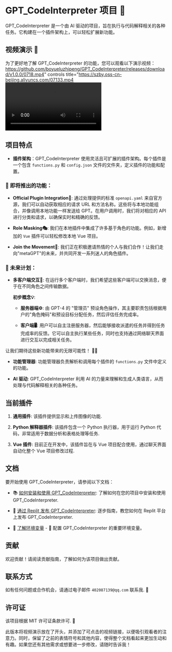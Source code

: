 # GPT_CodeInterpreter 项目 🤖

GPT_CodeInterpreter 是一个由 AI 驱动的项目，旨在执行与代码解释相关的各种任务。它构建在一个插件架构上，可以轻松扩展新功能。

## 视频演示 🎥

为了更好地了解 GPT_CodeInterpreter 的功能，您可以观看以下演示视频：
https://github.com/boyueluzhipeng/GPT_CodeInterpreter/releases/download/v1.0.0/0718.mp4" controls title="https://szby.oss-cn-beijing.aliyuncs.com/07133.mp4
<video src="https://github.com/boyueluzhipeng/GPT_CodeInterpreter/releases/download/v1.0.0/07134.mp4" controls title="https://szby.oss-cn-beijing.aliyuncs.com/0718.mp4"></video>

## 项目特点

- **插件架构**：GPT_CodeInterpreter 使用灵活且可扩展的插件架构。每个插件是一个包含 `functions.py` 和 `config.json` 文件的文件夹，定义插件的功能和配置。

### 🌟 即将推出的功能：

- **Official Plugin Integration🔌**: 通过处理提供的标准 `openapi.yaml` 来自官方源，我们可以自动获取相应的请求 URL 和方法名称。这些将与本地功能组合，并像调用本地功能一样发送给 GPT。在用户调用时，我们将对相应的 API 进行分类和请求，以确保实时和精确的反馈。

- **Role Masking🎭**: 我们在本地插件中集成了许多基于角色的功能。例如，新增加的 `Vue` 插件可以轻松修改本地 Vue 项目。

- **Join the Movement🤝**: 我们正在积极邀请热情的个人与我们合作！让我们走向"metaGPT"的未来，并共同开发一系列迷人的角色插件。

### 🌈 未来计划：

- **多客户端交互🔗**: 在运行多个客户端时，我们希望这些客户端可以交换消息，便于在不同角色之间传输数据。

  **初步概念💡**:

  - **服务器端⚙️**: 由 GPT-4 的 "管理员" 预设角色操作，其主要职责包括根据用户的"角色掩码"和预设目标分配任务，然后评估任务完成率。
  
  - **客户端🖥️**: 用户可以自主注册服务器，然后能够接收派遣的任务并得到任务完成率的反馈。它可以自主执行某些任务，同时也支持通过网络聊天界面进行交互以完成相关任务。

让我们期待这些新功能带来的无限可能性！ 🚀🎉

- **功能管理器**: 功能管理器负责解析和调用每个插件的 `functions.py` 文件中定义的功能。

- **AI 驱动**: GPT_CodeInterpreter 利用 AI 的力量来理解和生成人类语言，从而处理与代码解释相关的各种任务。

## 当前插件

1. **通用插件**: 该插件提供显示和上传图像的功能.

2. **Python 解释器插件**: 该插件包含一个 Python 执行器，用于运行 Python 代码，非常适用于数据分析和表格处理等任务.

3. **Vue 插件**: 目前正在开发中，该插件旨在与 Vue 项目配合使用，通过聊天界面自动化整个 Vue 项目修改过程.

## 文档

要开始使用 GPT_CodeInterpreter，请参阅以下文档：

- 📚 [如何安装和使用 GPT_CodeInterpreter](docs/install.md): 了解如何在您的项目中安装和使用 GPT_CodeInterpreter.

- 🚀 [通过 Replit 发布 GPT_CodeInterpreter](docs/replit.md): 逐步指南，教您如何在 Replit 平台上发布 GPT_CodeInterpreter.

- 📝 [了解环境变量](docs/env.md) - 🔑 配置 GPT_CodeInterpreter 的重要环境变量。

## 贡献

欢迎贡献！请阅读贡献指南，了解如何为该项目做出贡献。

## 联系方式

如有任何问题或合作机会，请通过电子邮件 `402087139@qq.com` 联系我. 📧

## 许可证

该项目根据 MIT 许可证条款许可. 📜

此版本将视频演示放在了开头，并添加了可点击的视频链接，以便吸引观看者的注意力。同时，保留了之前的表情符号和其他内容，使得整个文档看起来更加生动和有趣。如果您还有其他需求或想要进一步修改，请随时告诉我！
